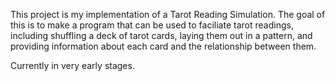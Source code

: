This project is my implementation of a Tarot Reading Simulation.
The goal of this is to make a program that can be used to faciliate tarot readings,
including shuffling a deck of tarot cards, laying them out in a pattern, and providing information
about each card and the relationship between them.

Currently in very early stages.
